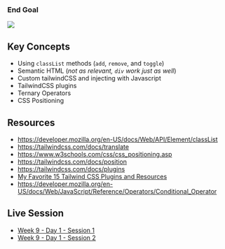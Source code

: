 ### End Goal

![](https://static.authw.it/simple-slider.gif)

## Key Concepts
- Using `classList` methods (`add`, `remove`, and `toggle`)
- Semantic HTML (_not as relevant, `div` work just as well_) 
- Custom tailwindCSS and injecting with Javascript
- TailwindCSS plugins
- Ternary Operators
- CSS Positioning

## Resources
- https://developer.mozilla.org/en-US/docs/Web/API/Element/classList
- https://tailwindcss.com/docs/translate
- https://www.w3schools.com/css/css_positioning.asp
- https://tailwindcss.com/docs/position
- https://tailwindcss.com/docs/plugins
- [My Favorite 15 Tailwind CSS Plugins and Resources
  ](https://www.telerik.com/blogs/top-15-tailwind-css-plugins-resources)
- https://developer.mozilla.org/en-US/docs/Web/JavaScript/Reference/Operators/Conditional_Operator

## Live Session
- [Week 9 - Day 1 - Session 1](https://web.microsoftstream.com/video/44439467-6761-4314-9af4-be74ba0fe6ac?list=studio)
- [Week 9 - Day 1 - Session 2](https://web.microsoftstream.com/video/ae8fc44f-9c0f-472b-951d-16911c6a9c67?list=studio)

